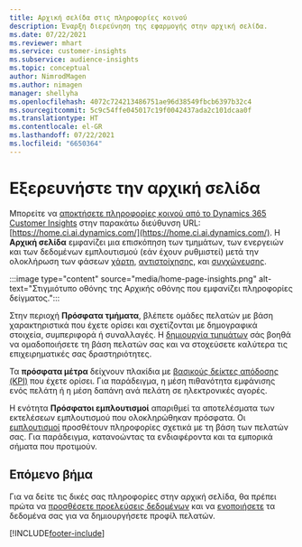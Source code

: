 ```yaml
---
title: Αρχική σελίδα στις πληροφορίες κοινού
description: Έναρξη διερεύνηση της εφαρμογής στην αρχική σελίδα.
ms.date: 07/22/2021
ms.reviewer: mhart
ms.service: customer-insights
ms.subservice: audience-insights
ms.topic: conceptual
author: NimrodMagen
ms.author: nimagen
manager: shellyha
ms.openlocfilehash: 4072c724213486751ae96d38549fbcb6397b32c4
ms.sourcegitcommit: 5c9c54ffe045017c19f0042437ada2c101dcaa0f
ms.translationtype: HT
ms.contentlocale: el-GR
ms.lasthandoff: 07/22/2021
ms.locfileid: "6650364"
---
```

# <a name="explore-the-home-page"></a>Εξερευνήστε την αρχική σελίδα

Μπορείτε να [αποκτήσετε πληροφορίες κοινού από το Dynamics 365 Customer Insights](https://home.ci.ai.dynamics.com/) στην παρακάτω διεύθυνση URL: [https://home.ci.ai.dynamics.com/](https://home.ci.ai.dynamics.com/).
Η **Αρχική σελίδα** εμφανίζει μια επισκόπηση των τμημάτων, των ενεργειών και των δεδομένων εμπλουτισμού (εάν έχουν ρυθμιστεί) μετά την ολοκλήρωση των φάσεων [χάρτη](map-entities.md), [αντιστοίχησης](match-entities.md), και [συγχώνευσης](merge-entities.md).

:::image type="content" source="media/home-page-insights.png" alt-text="Στιγμιότυπο οθόνης της Αρχικής οθόνης που εμφανίζει πληροφορίες δείγματος.":::

Στην περιοχή **Πρόσφατα τμήματα**, βλέπετε ομάδες πελατών με βάση χαρακτηριστικά που έχετε ορίσει και σχετίζονται με δημογραφικά στοιχεία, συμπεριφορά ή συναλλαγές. Η [δημιουργία τμημάτων](segments.md) σάς βοηθά να ομαδοποιήσετε τη βάση πελατών σας και να στοχεύσετε καλύτερα τις επιχειρηματικές σας δραστηριότητες.

Τα **πρόσφατα μέτρα** δείχνουν πλακίδια με [βασικούς δείκτες απόδοσης (KΡI)](measures.md) που έχετε ορίσει. Για παράδειγμα, η μέση πιθανότητα εμφάνισης ενός πελάτη ή η μέση δαπάνη ανά πελάτη σε ηλεκτρονικές αγορές.

Η ενότητα **Πρόσφατοι εμπλουτισμοί** απαριθμεί τα αποτελέσματα των εκτελέσεων εμπλουτισμού που ολοκληρώθηκαν πρόσφατα. Οι [εμπλουτισμοί](enrichment-hub.md) προσθέτουν πληροφορίες σχετικά με τη βάση των πελατών σας. Για παράδειγμα, κατανοώντας τα ενδιαφέροντα και τα εμπορικά σήματα που προτιμούν.

## <a name="next-step"></a>Επόμενο βήμα

Για να δείτε τις δικές σας πληροφορίες στην αρχική σελίδα, θα πρέπει πρώτα να [προσθέσετε προελεύσεις δεδομένων](data-sources.md) και να [ενοποιήσετε](data-unification.md) τα δεδομένα σας για να δημιουργήσετε προφίλ πελατών.

[!INCLUDE[footer-include](../includes/footer-banner.md)]